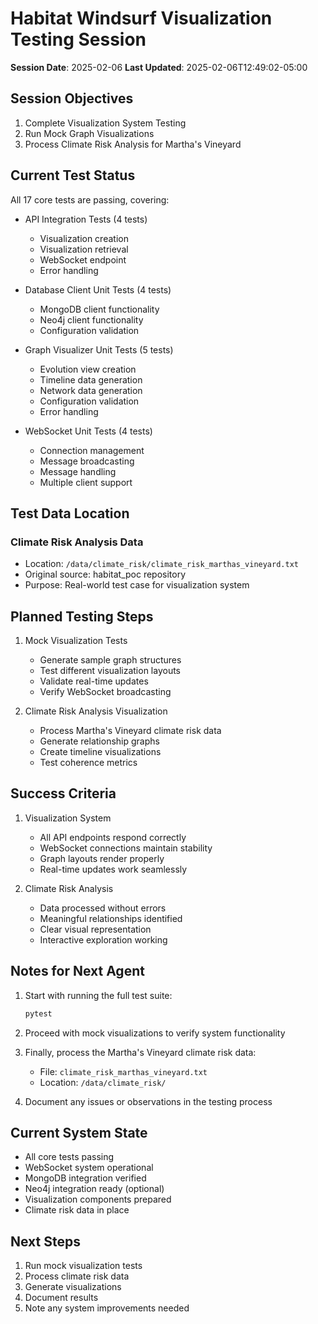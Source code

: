 # Habitat Windsurf Visualization Testing Session

**Session Date**: 2025-02-06
**Last Updated**: 2025-02-06T12:49:02-05:00

## Session Objectives

1. Complete Visualization System Testing
2. Run Mock Graph Visualizations
3. Process Climate Risk Analysis for Martha's Vineyard

## Current Test Status

All 17 core tests are passing, covering:
- API Integration Tests (4 tests)
  - Visualization creation
  - Visualization retrieval
  - WebSocket endpoint
  - Error handling

- Database Client Unit Tests (4 tests)
  - MongoDB client functionality
  - Neo4j client functionality
  - Configuration validation

- Graph Visualizer Unit Tests (5 tests)
  - Evolution view creation
  - Timeline data generation
  - Network data generation
  - Configuration validation
  - Error handling

- WebSocket Unit Tests (4 tests)
  - Connection management
  - Message broadcasting
  - Message handling
  - Multiple client support

## Test Data Location

### Climate Risk Analysis Data
- Location: `/data/climate_risk/climate_risk_marthas_vineyard.txt`
- Original source: habitat_poc repository
- Purpose: Real-world test case for visualization system

## Planned Testing Steps

1. Mock Visualization Tests
   - Generate sample graph structures
   - Test different visualization layouts
   - Validate real-time updates
   - Verify WebSocket broadcasting

2. Climate Risk Analysis Visualization
   - Process Martha's Vineyard climate risk data
   - Generate relationship graphs
   - Create timeline visualizations
   - Test coherence metrics

## Success Criteria

1. Visualization System
   - All API endpoints respond correctly
   - WebSocket connections maintain stability
   - Graph layouts render properly
   - Real-time updates work seamlessly

2. Climate Risk Analysis
   - Data processed without errors
   - Meaningful relationships identified
   - Clear visual representation
   - Interactive exploration working

## Notes for Next Agent

1. Start with running the full test suite:
   ```bash
   pytest
   ```

2. Proceed with mock visualizations to verify system functionality

3. Finally, process the Martha's Vineyard climate risk data:
   - File: `climate_risk_marthas_vineyard.txt`
   - Location: `/data/climate_risk/`

4. Document any issues or observations in the testing process

## Current System State

- All core tests passing
- WebSocket system operational
- MongoDB integration verified
- Neo4j integration ready (optional)
- Visualization components prepared
- Climate risk data in place

## Next Steps

1. Run mock visualization tests
2. Process climate risk data
3. Generate visualizations
4. Document results
5. Note any system improvements needed
